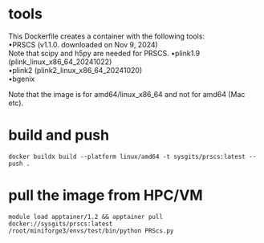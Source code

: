 # tools
This Dockerfile creates a container with the following tools:  
•PRSCS (v1.1.0. downloaded on Nov 9, 2024)  
Note that scipy and h5py are needed for PRSCS.
•plink1.9 (plink_linux_x86_64_20241022)  
•plink2 (plink2_linux_x86_64_20241020)  
•bgenix  
  
Note that the image is for amd64/linux_x86_64 and not for amd64 (Mac etc).  

# build and push  
`docker buildx build --platform linux/amd64 -t sysgits/prscs:latest --push .  `
  
# pull the image from HPC/VM  
`module load apptainer/1.2 && apptainer pull docker://sysgits/prscs:latest`  
`/root/miniforge3/envs/test/bin/python PRScs.py`

